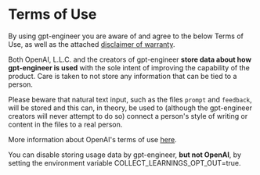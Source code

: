 # Terms of Use

By using gpt-engineer you are aware of and agree to the below Terms of Use, as well as the attached [disclaimer of warranty](https://github.com/AntonOsika/gpt-engineer/blob/main/DISCLAIMER.md).

Both OpenAI, L.L.C. and the creators of gpt-engineer **store data
about how gpt-engineer is used** with the sole intent of improving the capability of the product. Care is taken to not store any information that can be tied to a person.

Please beware that natural text input, such as the files `prompt` and `feedback`, will be stored and this can, in theory, be used to (although the gpt-engineer creators will never attempt to do so) connect a person's style of writing or content in the files to a real person.

More information about OpenAI's terms of use [here](https://openai.com/policies/terms-of-use).

You can disable storing usage data by gpt-engineer, **but not OpenAI**, by setting the environment variable COLLECT_LEARNINGS_OPT_OUT=true.

